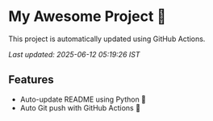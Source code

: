 # My Awesome Project 🚀

This project is automatically updated using GitHub Actions.

_Last updated: 2025-06-12 05:19:26 IST_

## Features
- Auto-update README using Python 🐍
- Auto Git push with GitHub Actions 🤖

